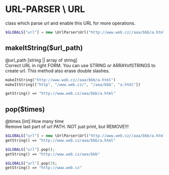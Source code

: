# URL-PARSER \ URL
 class which parse url and enable this URL for more operations.

```php
$GLOBALS["url"] = new \UrlParser\Url("http://www.web.cz//aaa/bbb/a.html");
```

## makeItString($url_path)
@url_path [string || array of string]<br>
Correct URL in right FORM. You can use STRING or ARRAYofSTRINGS to create url.
This method also erase double slashes.

```php
makeItString("http://www.web.cz//aaa/bbb/a.html")
makeItString(["http", "/www.web.cz/", "/aaa/bbb", "a.html"])

getString() => "http://www.web.cz/aaa/bbb/a.html"
```






## pop($times)
@times [int]		How many time<br>
Remove last part of url PATH. NOT just print, but REMOVE!!!

```php
$GLOBALS["url"] = new \UrlParser\Url("http://www.web.cz//aaa/bbb/a.html");
getString() => "http://www.web.cz/aaa/bbb/a.html"

$GLOBALS["url"].pop();
getString() => "http://www.web.cz/aaa/bbb"

$GLOBALS["url"].pop(3);
getString() => "http://www.web.cz"
```
